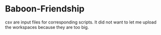 # Baboon-Friendship
csv are input files for corresponding scripts. It did not want to let me upload the workspaces because they are too big.
